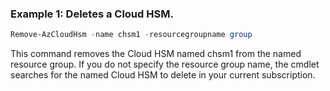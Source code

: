 ### Example 1: Deletes a Cloud HSM.
```powershell
Remove-AzCloudHsm -name chsm1 -resourcegroupname group
```

This command removes the Cloud HSM named chsm1 from the named resource group. If you do not specify the resource group name, the cmdlet searches for the named Cloud HSM to delete in your current subscription.

